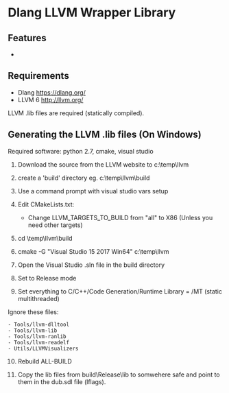 # Dlang LLVM Wrapper Library

## Features
- 


## Requirements
- Dlang https://dlang.org/
- LLVM 6 http://llvm.org/

LLVM .lib files are required (statically compiled).

## Generating the LLVM .lib files (On Windows)
Required software: python 2.7, cmake, visual studio

1) Download the source from the LLVM website to c:\temp\llvm
2) create a 'build' directory eg.
    c:\temp\llvm\build
3) Use a command prompt with visual studio vars setup
4) Edit CMakeLists.txt: 
    - Change LLVM_TARGETS_TO_BUILD from "all" to X86 (Unless you need other targets)
5) cd \temp\llvm\build
6) cmake -G "Visual Studio 15 2017 Win64" c:\temp\llvm	
7) Open the Visual Studio .sln file in the build directory
8) Set to Release mode

9) Set everything to C/C++/Code Generation/Runtime Library = /MT (static multithreaded) 

Ignore these files: 

    - Tools/llvm-dlltool
    - Tools/llvm-lib
    - Tools/llvm-ranlib
    - Tools/llvm-readelf	
    - Utils/LLVMVisualizers
	
10) Rebuild ALL-BUILD
	
11) Copy the lib files from build\Release\lib to somwehere safe and point to them in the dub.sdl file (lflags).

